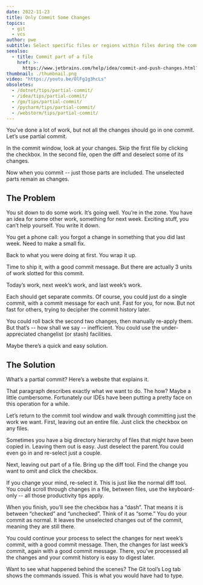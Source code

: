 ```yaml
---
date: 2022-11-23
title: Only Commit Some Changes
topics:
  - git
  - vcs
author: pwe
subtitle: Select specific files or regions within files during the commit process for a lower level of commit granularity.
seealso:
  - title: Commit part of a file
    href: >-
      https://www.jetbrains.com/help/idea/commit-and-push-changes.html?partial_commit
thumbnail: ./thumbnail.png
video: "https://youtu.be/OlFg1g3hcLs"
obsoletes:
  - /dotnet/tips/partial-commit/
  - /idea/tips/partial-commit/
  - /go/tips/partial-commit/
  - /pycharm/tips/partial-commit/
  - /webstorm/tips/partial-commit/
---
```


You’ve done a lot of work, but not all the changes should go in one commit. Let’s use partial commit.

In the commit window, look at your changes. Skip the first file by clicking the checkbox. In the second file, open the diff and deselect some of its changes.

Now when you commit -- just those parts are included. The unselected parts remain as changes.

## The Problem

You sit down to do some work. It’s going well. You’re in the zone. You have an idea for some other work, something for next week. Exciting stuff, you can’t help yourself. You write it down.

You get a phone call: you forgot a change in something that you did last week. Need to make a small fix.

Back to what you were doing at first. You wrap it up.

Time to ship it, with a good commit message. But there are actually 3 units of work slotted for this commit.

Today’s work, next week’s work, and last week’s work.

Each should get separate commits. Of course, you could just do a single commit, with a commit message for each unit.
Fast for you, for now. But not fast for others, trying to decipher the commit history later.

You could roll back the second two changes, then manually re-apply them. But that’s -- how shall we say -- inefficient. You could use the under-appreciated changelist (or stash) facilities.

Maybe there’s a quick and easy solution.

## The Solution

What’s a partial commit? Here’s a website that explains it.

That paragraph describes exactly what we want to do. The how? Maybe a little cumbersome. Fortunately our IDEs have been putting a pretty face on this operation for a while.

Let’s return to the commit tool window and walk through committing just the work we want. First, leaving out an entire file. Just click the checkbox on any files.

Sometimes you have a big directory hierarchy of files that might have been copied in. Leaving them out is easy. Just deselect the parent.You could even go in and re-select just a couple.

Next, leaving out part of a file. Bring up the diff tool. Find the change you want to omit and click the checkbox.

If you change your mind, re-select it. This is just like the normal diff tool. You could scroll through changes in a file, between files, use the keyboard-only -- all those productivity tips apply.

When you finish, you’ll see the checkbox has a “dash”. That means it is between “checked” and “unchecked”. Think of it as “some.”
You do your commit as normal. It leaves the unselected changes out of the commit, meaning they are still there.

You could continue your process to select the changes for next week’s commit, with a good commit message. Then, the changes for last week’s commit, again with a good commit message. There, you’ve processed all the changes and your commit history is easy to digest later.

Want to see what happened behind the scenes? The Git tool’s Log tab shows the commands issued. This is what you would have had to type.
